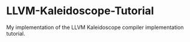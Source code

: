 # LLVM-Kaleidoscope-Tutorial
My implementation of the LLVM Kaleidoscope compiler implementation tutorial.
